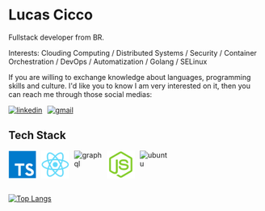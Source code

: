 # Lucas Cicco

Fullstack developer from BR.

Interests: Clouding Computing / Distributed Systems / Security / Container Orchestration / DevOps / Automatization / Golang / SELinux

If you are willing to exchange knowledge about languages, programming skills and culture. I'd like you to know I am very interested on it, then you can reach me through those social medias:

<div style="display: flex; align-items: center; gap: 10px;">
  <a href="https://www.linkedin.com/in/lucas-vitor-de-cicco" target="_blank">
    <img
      src="https://img.shields.io/badge/-LinkedIn-%230077B5?style=for-the-badge&logo=linkedin&logoColor=white"
      alt="linkedin"
      target="_blank" 
    />
  </a>
  <a href="mailto:lucasvitorx1@gmail.com">
      <img
        src="https://img.shields.io/badge/-Gmail-%23333?style=for-the-badge&logo=gmail&logoColor=white"
        alt="gmail"
        target="_blank"
      />
  </a>
</div>

## Tech Stack

<div style="display: flex; align-items: center; gap: 10px;">
  <img alt="typescript" height="55" width="55" 
    src="https://raw.githubusercontent.com/devicons/devicon/master/icons/typescript/typescript-original.svg" />
  <img alt="react" height="55" width="55"
    src="https://raw.githubusercontent.com/devicons/devicon/master/icons/react/react-original.svg" />
  <img alt="graphql" height="55" width="55"
    src="https://upload.wikimedia.org/wikipedia/commons/thumb/1/17/GraphQL_Logo.svg/2048px-GraphQL_Logo.svg.png" />
      <img alt="graphql" height="55" width="55"
    src="https://raw.githubusercontent.com/devicons/devicon/master/icons/nodejs/nodejs-original.svg" />
  <img alt="ubuntu" height="55" width="55"
    src="https://seeklogo.com/images/U/ubuntu-logo-8FDEC6A07B-seeklogo.com.png" />
</div>

<br />

[![Top Langs](https://github-readme-stats.vercel.app/api/top-langs/?username=lucascicco&layout=compact&hide=html)](https://github.com/anuraghazra/github-readme-stats)
